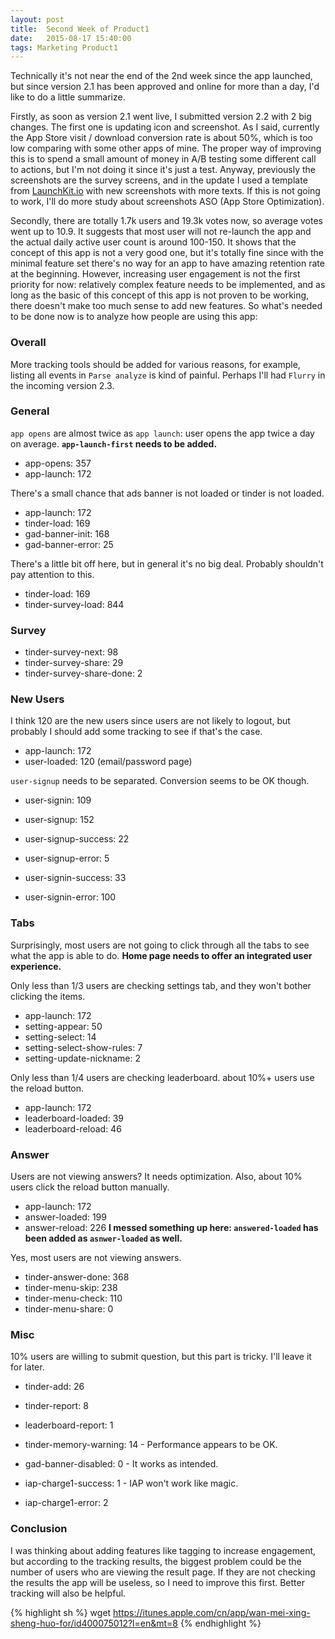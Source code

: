 ```yaml
---
layout: post
title:  Second Week of Product1
date:   2015-08-17 15:40:00
tags: Marketing Product1
---
```


Technically it's not near the end of the 2nd week since the app launched, but since version 2.1 has been approved and online for more than a day, I'd like to do a little summarize.

Firstly, as soon as version 2.1 went live, I submitted version 2.2 with 2 big changes. The first one is updating icon and screenshot. As I said, currently the App Store visit / download conversion rate is about 50%, which is too low comparing with some other apps of mine. The proper way of improving this is to spend a small amount of money in A/B testing some different call to actions, but I'm not doing it since it's just a test. Anyway, previously the screenshots are the survey screens, and in the update I used a template from [LaunchKit.io](http://launchkit.io) with new screenshots with more texts. If this is not going to work, I'll do more study about screenshots ASO (App Store Optimization).

Secondly, there are totally 1.7k users and 19.3k votes now, so average votes went up to 10.9. It suggests that most user will not re-launch the app and the actual daily active user count is around 100-150. It shows that the concept of this app is not a very good one, but it's totally fine since with the minimal feature set there's no way for an app to have amazing retention rate at the beginning. However, increasing user engagement is not the first priority for now: relatively complex feature needs to be implemented, and as long as the basic of this concept of this app is not proven to be working, there doesn't make too much sense to add new features. So what's needed to be done now is to analyze how people are using this app:

### Overall

More tracking tools should be added for various reasons, for example, listing all events in `Parse analyze` is kind of painful. Perhaps I'll had `Flurry` in the incoming version 2.3.

### General

`app opens` are almost twice as `app launch`: user opens the app twice a day on average. **`app-launch-first` needs to be added.**

- app-opens: 357
- app-launch: 172

There's a small chance that ads banner is not loaded or tinder is not loaded.

- app-launch: 172
- tinder-load: 169
- gad-banner-init: 168
- gad-banner-error: 25

There's a little bit off here, but in general it's no big deal. Probably shouldn't pay attention to this.

- tinder-load: 169
- tinder-survey-load: 844

### Survey

- tinder-survey-next: 98
- tinder-survey-share: 29
- tinder-survey-share-done: 2

### New Users

I think 120 are the new users since users are not likely to logout, but probably I should add some tracking to see if that's the case.

- app-launch: 172
- user-loaded: 120 (email/password page)

`user-signup` needs to be separated. Conversion seems to be OK though.

- user-signin: 109
- user-signup: 152
- user-signup-success: 22
- user-signup-error: 5

- user-signin-success: 33
- user-signin-error: 100

### Tabs

Surprisingly, most users are not going to click through all the tabs to see what the app is able to do. **Home page needs to offer an integrated user experience.**

Only less than 1/3 users are checking settings tab, and they won't bother clicking the items.

- app-launch: 172
- setting-appear: 50
- setting-select: 14
- setting-select-show-rules: 7
- setting-update-nickname: 2

Only less than 1/4 users are checking leaderboard. about 10%+ users use the reload button.

- app-launch: 172
- leaderboard-loaded: 39
- leaderboard-reload: 46

### Answer

Users are not viewing answers? It needs optimization. Also, about 10% users click the reload button manually.

- app-launch: 172
- answer-loaded: 199
- answer-reload: 226
**I messed something up here: `answered-loaded` has been added as `asnwer-loaded` as well.**

Yes, most users are not viewing answers.

- tinder-answer-done: 368
- tinder-menu-skip: 238
- tinder-menu-check: 110
- tinder-menu-share: 0

### Misc

10% users are willing to submit question, but this part is tricky. I'll leave it for later.

- tinder-add: 26
- tinder-report: 8
- leaderboard-report: 1

- tinder-memory-warning: 14 - Performance appears to be OK.
- gad-banner-disabled: 0 - It works as intended.
- iap-charge1-success: 1 - IAP won't work like magic.
- iap-charge1-error: 2

### Conclusion

I was thinking about adding features like tagging to increase engagement, but according to the tracking results, the biggest problem could be the number of users who are viewing the result page. If they are not checking the results the app will be useless, so I need to improve this first. Better tracking will also be helpful.

{% highlight sh %}
wget https://itunes.apple.com/cn/app/wan-mei-xing-sheng-huo-for/id400075012?l=en&mt=8
{% endhighlight %}
